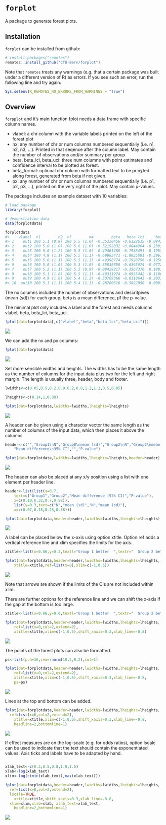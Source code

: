 
<!-- README.md is generated from README.Rmd. Please edit that file -->

# `forplot`

A package to generate forest plots.

## Installation

`forplot` can be installed from github:

``` r
# install.packages("remotes")
remotes::install_github("CTU-Bern/forplot")
```

Note that `remotes` treats any warnings (e.g. that a certain package was
built under a different version of R) as errors. If you see such an
error, run the following line and try again:

``` r
Sys.setenv(R_REMOTES_NO_ERRORS_FROM_WARNINGS = "true")
```

## Overview

`forpplot` and it’s main function fplot needs a data frame with specific
column names.

- vlabel: a chr column with the variable labels printed on the left of
  the forest plot
- nx: any number of chr or num columns numbered sequentially (i.e. n1,
  n2, n3, …). Printed in that seqence after the column label. May
  contain the number of observations and/or summary per group.
- beta, beta_lci, beta_uci: three num columns with point estimates and
  confidence interval to be plotted as forest.
- beta_format: optional chr column with formatted text to be prin§ted
  along forest, generated from beta if not given.
- px: any number of chr or num columns numbered sequentially (i.e. p1,
  p2, p3, …), printed on the very right of the plot. May contain
  p-values.

The package includes an example dataset with 10 variables:

``` r
# load package
library(forplot)

# demonstration data
data(forplotdata)

forplotdata
#>    vlabel  n1        n2  n3        n4        beta   beta_lci     beta_uci    p1
#> 1    out1 100 5.1 (0.9) 100 5.5 (1.0) -0.35330456 -0.6122615 -0.094347655 0.008
#> 2    out2 100 5.0 (1.0) 100 5.6 (1.0) -0.52192832 -0.8044964 -0.239360217 0.000
#> 3    out3 100 5.0 (1.2) 100 5.5 (1.0) -0.49461488 -0.7938491 -0.195380711 0.001
#> 4    out4 100 4.8 (1.1) 100 5.5 (1.1) -0.69983471 -1.0035691 -0.396100319 0.000
#> 5    out5 100 5.0 (1.1) 100 5.5 (1.1) -0.49398774 -0.7928756 -0.195099871 0.001
#> 6    out6 100 5.0 (1.0) 100 5.3 (1.0) -0.35838850 -0.6395674 -0.077209590 0.013
#> 7    out7 100 5.2 (1.1) 100 5.3 (0.9) -0.08429217 -0.3567376  0.188153237 0.542
#> 8    out8 100 5.1 (1.0) 100 5.5 (1.1) -0.40311974 -0.6955442 -0.110695309 0.007
#> 9    out9 100 4.9 (1.0) 100 5.4 (1.2) -0.50709366 -0.8110643 -0.203123036 0.001
#> 10  out10 100 5.1 (1.1) 100 5.4 (1.1) -0.28700316 -0.5822050  0.008198722 0.057
```

The nx columns included the number of observations and descritpives
(mean (sd)) for each group, beta is a mean difference, p1 the p-value.

The minimal plot only includes a label and the forest and needs columns
vlabel, beta, beta_lci, beta_uci.

``` r
fplot(dat=forplotdata[,c("vlabel","beta","beta_lci","beta_uci")])
```

![](man/figures/README-unnamed-chunk-3-1.png)<!-- -->

We can add the nx and px columns:

``` r
fplot(dat=forplotdata)
```

![](man/figures/README-unnamed-chunk-4-1.png)<!-- -->

Set more sensible widths and heights. The widths has to be the same
length as the number of columns for the input data plus two for the left
and right margin. The length is usually three, header, body and footer.

``` r
lwidths<-c(0.05,0.5,0.2,0.8,0.2,0.8,1.2,1.2,0.5,0.05)

lheights<-c(0.14,1,0.08)

fplot(dat=forplotdata,lwidths=lwidths,lheights=lheights)
```

![](man/figures/README-unnamed-chunk-5-1.png)<!-- -->

A header can be given using a character vector the same length as the
number of columns of the input data, which then places it above the
columns

``` r
header<-c("","Group1\nN","Group0\nmean (sd)","Group2\nN","Group2\nmean (sd)",
    "Mean difference\n95% CI","","P-value")

fplot(dat=forplotdata,lwidths=lwidths,lheights=lheights,header=header)
```

![](man/figures/README-unnamed-chunk-6-1.png)<!-- -->

The header can also be placed at any x/y position using a list with one
element per header line.

``` r
header<-list(list(y=0.7,
    text=c("Group1","Group2","Mean difference (95% CI)","P-value"),
    x=c(0.10,0.32,0.7,0.98)),
    list(y=0.3,text=c("N","mean (sd)","N","mean (sd)"),
    x=c(0.07,0.18,0.28,0.38)))

fplot(dat=forplotdata,header=header,lwidths=lwidths,lheights=lheights)
```

![](man/figures/README-unnamed-chunk-7-1.png)<!-- -->

A label can be placed below the x-axis using option xtitle. Option ref
adds a vertical reference line and xlim specifies the limits for the
axis.

``` r
xtitle<-list(x=0.86,y=0.2,textl="Group 1 better  ",textr="  Group 2 better")

fplot(dat=forplotdata,header=header,lwidths=lwidths,lheights=lheights,
    xtitle=xtitle,ref=list(x=0),xlim=c(-1,0.5))
```

![](man/figures/README-unnamed-chunk-8-1.png)<!-- -->

Note that arrows are shown if the limits of the CIs are not included
within xlim.

There are further options for the reference line and we can shift the
x-axis if the gap at the bottom is too large.

``` r
xtitle<-list(x=0.86,y=0.6,textl="Group 1 better  ",textr="  Group 2 better")

fplot(dat=forplotdata,header=header,lwidths=lwidths,lheights=lheights,
    ref=list(x=0,col=2,extend=2),
    xtitle=xtitle,xlim=c(-1,0.5),shift_xaxis=0.3,xlab_line=-0.8)
```

![](man/figures/README-unnamed-chunk-9-1.png)<!-- -->

The points of the forest plots can also be formatted.

``` r
ps<-list(pch=16,cex=rnorm(10,2,0.2),col=1)

fplot(dat=forplotdata,header=header,lwidths=lwidths,lheights=lheights,
    ref=list(x=0,col=2,extend=2),
    xtitle=xtitle,xlim=c(-1,0.5),shift_xaxis=0.3,xlab_line=-0.8,
    ps=ps)
```

![](man/figures/README-unnamed-chunk-10-1.png)<!-- -->

Lines at the top and bottom can be added.

``` r
fplot(dat=forplotdata,header=header,lwidths=lwidths,lheights=lheights,
  ref=list(x=0,col=2,extend=2),
    xtitle=xtitle,xlim=c(-1,0.5),shift_xaxis=0.3,xlab_line=-0.8,
    headline=2,bottomline=1)
```

![](man/figures/README-unnamed-chunk-11-1.png)<!-- -->

If effect measures are on the log-scale (e.g. for odds ratios), option
lscale can be used to indicate that the text should contain the
exponentiated values. Axis ticks and labels have to be adapted by hand.

``` r

xlab_text<-c(0.3,0.5,0.8,1.0,1.5)
xlab<-log(xlab_text)
xlim<-log(c(min(xlab_text),max(xlab_text)))

fplot(dat=forplotdata,header=header,lwidths=lwidths,lheights=lheights,
  ref=list(x=0,col=2,extend=2),
  lscale=TRUE,
    xtitle=xtitle,shift_xaxis=0.3,xlab_line=-0.8,
  xlim=xlim,xlab=xlab, xlab_text=xlab_text,
    headline=2,bottomline=1)
```

![](man/figures/README-unnamed-chunk-12-1.png)<!-- -->
